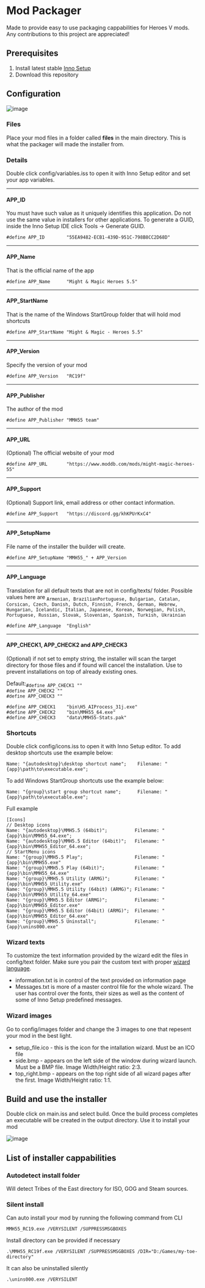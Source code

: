 # Mod Packager

Made to provide easy to use packaging cappabilities for Heroes V mods.
Any contributions to this project are appreciated!

## Prerequisites
1. Install latest stable [Inno Setup](https://jrsoftware.org/isdl.php#stable)
2. Download this repository

## Configuration
![image](https://github.com/user-attachments/assets/86e33957-db00-441e-a3d8-7ee53ebb145f)

### Files 
Place your mod files in a folder called **files** in the main directory. This is what the packager will made the installer from.

### Details
Double click config/variables.iss to open it with Inno Setup editor and set your app variables.

---

#### APP_ID
You must have such value as it uniquely identifies this application. Do not use the same value in installers for other applications. To generate a GUID, inside the Inno Setup IDE click Tools -> Generate GUID.
```env
#define APP_ID        "55EA9482-ECB1-439D-951C-798B8CC2D68D"
```

---

#### APP_Name
That is the official name of the app
```env
#define APP_Name      "Might & Magic Heroes 5.5"
```

---

#### APP_StartName
That is the name of the Windows StartGroup folder that will hold mod shortcuts
```env
#define APP_StartName "Might & Magic - Heroes 5.5"
```

---

#### APP_Version
Specify the version of your mod
```env
#define APP_Version   "RC19f" 
```

---

#### APP_Publisher
The author of the mod
```env
#define APP_Publisher "MMH55 team"
```

---

#### APP_URL
(Optional) The official website of your mod
```env
#define APP_URL       "https://www.moddb.com/mods/might-magic-heroes-55"
```

---

#### APP_Support
 (Optional) Support link, email address or other contact information.
```env
#define APP_Support   "https://discord.gg/khKPUrKxC4"
```

---

#### APP_SetupName
File name of the installer the builder will create.
```env
#define APP_SetupName "MMH55_" + APP_Version
```

---

#### APP_Language
Translation for all default texts that are not in config/texts/ folder. Possible values here are
<sub><kbd>Armenian, BrazilianPortuguese, Bulgarian, Catalan, Corsican, Czech, Danish, Dutch, Finnish, French, German, Hebrew, Hungarian, Icelandic, Italian, Japanese, Korean, Norwegian, Polish, Portuguese, Russian, Slovak, Slovenian, Spanish, Turkish, Ukrainian</kbd></sub>

```env
#define APP_Language  "English"
```

---

#### APP_CHECK1, APP_CHECK2 and APP_CHECK3
(Optional) if not set to empty string, the installer will scan the target directory for those files and if found will cancel the installation. Use to prevent  installations on top of already existing ones.

Default:<sub><kbd>#define APP_CHECK1  ""<br>
#define APP_CHECK2  ""<br>
#define APP_CHECK3  ""
</kbd></sub>

```env
#define APP_CHECK1    "bin\H5_AIProcess_31j.exe"
#define APP_CHECK2    "bin\MMH55_64.exe"
#define APP_CHECK3    "data\MMH55-Stats.pak"
```

### Shortcuts
Double click config/icons.iss to open it with Inno Setup editor.
To add desktop shortcuts use the example below:
```
Name: "{autodesktop}\desktop shortcut name";    Filename: "{app}\path\to\executable.exe";
```
To add Windows StartGroup shortcuts use the example below:
```
Name: "{group}\start group shortcut name";      Filename: "{app}\path\to\executable.exe";
```

Full example
```
[Icons]
// Desktop icons
Name: "{autodesktop}\MMH5.5 (64bit)";          Filename: "{app}\bin\MMH55_64.exe";
Name: "{autodesktop}\MMH5.5 Editor (64bit)";   Filename: "{app}\bin\MMH55_Editor_64.exe";
// StartMenu icons
Name: "{group}\MMH5.5 Play";                   Filename: "{app}\bin\MMH55.exe"
Name: "{group}\MMH5.5 Play (64bit)";           Filename: "{app}\bin\MMH55_64.exe"
Name: "{group}\MMH5.5 Utility (ARMG)";         Filename: "{app}\bin\MMH55_Utility.exe"
Name: "{group}\MMH5.5 Utility (64bit) (ARMG)"; Filename: "{app}\bin\MMH55_Utility_64.exe"
Name: "{group}\MMH5.5 Editor (ARMG)";          Filename: "{app}\bin\MMH55_Editor.exe"
Name: "{group}\MMH5.5 Editor (64bit) (ARMG)";  Filename: "{app}\bin\MMH55_Editor_64.exe"
Name: "{group}\MMH5.5 Uninstall";              Filename: "{app}\unins000.exe"
```
### Wizard texts
To customize the text information provided by the wizard edit the files in config/text folder. Make sure you pair the custom text with proper [wizard language](https://github.com/Might-Magic-Heroes-5-5/Packager/tree/wip1#app_language).

- information.txt is in control of the text provided on information page
- Messages.txt is more of a master control file for the whole wizard. The user has control over the fonts, their sizes as well as the content of some of Inno Setup predefined messages.

### Wizard images
Go to config/images folder and change the 3 images to one that repesent your mod in the best light.
- setup_file.ico - this is the icon for the intallation wizard. Must be an ICO file
- side.bmp - appears on the left side of the window during wizard launch. Must be a BMP file. Image Width/Height ratio: 2:3.
- top_right.bmp - appears on the top right side of all wizard pages after the first. Image Width/Height ratio: 1:1.

## Build and use the installer
Double click on main.iss and select build. Once the build process completes an executable will be created in the output directory. Use it to install your mod

![image](https://github.com/user-attachments/assets/647886d4-937b-47ff-a3d3-97d9da31f623)

## List of installer cappabilities
### Autodetect install folder 
Will detect Tribes of the East directory for ISO, GOG and Steam sources.

### Silent install
Can auto install your mod by running the following  command from CLI
```
MMH55_RC19.exe /VERYSILENT /SUPPRESSMSGBOXES
```
Install directory can be provided if necessary
```
.\MMH55_RC19f.exe /VERYSILENT /SUPPRESSMSGBOXES /DIR="D:/Games/my-toe-directory"
```
It can also be uninstalled silently
```
.\unins000.exe /VERYSILENT
```
